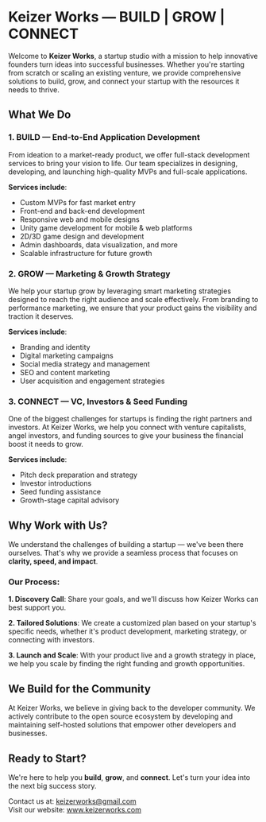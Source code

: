 # Keizer Works — BUILD | GROW | CONNECT

Welcome to **Keizer Works**, a startup studio with a mission to help innovative founders turn ideas into successful businesses. Whether you're starting from scratch or scaling an existing venture, we provide comprehensive solutions to build, grow, and connect your startup with the resources it needs to thrive.

## What We Do

### 1. BUILD — End-to-End Application Development

From ideation to a market-ready product, we offer full-stack development services to bring your vision to life. Our team specializes in designing, developing, and launching high-quality MVPs and full-scale applications.

**Services include**:
* Custom MVPs for fast market entry
* Front-end and back-end development
* Responsive web and mobile designs
* Unity game development for mobile & web platforms
* 2D/3D game design and development
* Admin dashboards, data visualization, and more
* Scalable infrastructure for future growth

### 2. GROW — Marketing & Growth Strategy

We help your startup grow by leveraging smart marketing strategies designed to reach the right audience and scale effectively. From branding to performance marketing, we ensure that your product gains the visibility and traction it deserves.

**Services include**:
* Branding and identity
* Digital marketing campaigns
* Social media strategy and management
* SEO and content marketing
* User acquisition and engagement strategies

### 3. CONNECT — VC, Investors & Seed Funding

One of the biggest challenges for startups is finding the right partners and investors. At Keizer Works, we help you connect with venture capitalists, angel investors, and funding sources to give your business the financial boost it needs to grow.

**Services include**:
* Pitch deck preparation and strategy
* Investor introductions
* Seed funding assistance
* Growth-stage capital advisory

## Why Work with Us?

We understand the challenges of building a startup — we've been there ourselves. That's why we provide a seamless process that focuses on **clarity, speed, and impact**.

### Our Process:

**1. Discovery Call**: Share your goals, and we'll discuss how Keizer Works can best support you.

**2. Tailored Solutions**: We create a customized plan based on your startup's specific needs, whether it's product development, marketing strategy, or connecting with investors.

**3. Launch and Scale**: With your product live and a growth strategy in place, we help you scale by finding the right funding and growth opportunities.

## We Build for the Community

At Keizer Works, we believe in giving back to the developer community. We actively contribute to the open source ecosystem by developing and maintaining self-hosted solutions that empower other developers and businesses.

## Ready to Start?

We're here to help you **build**, **grow**, and **connect**. Let's turn your idea into the next big success story.

Contact us at: keizerworks@gmail.com  
Visit our website: www.keizerworks.com
